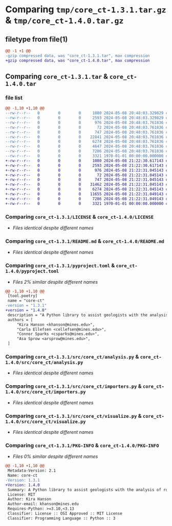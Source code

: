 # Comparing `tmp/core_ct-1.3.1.tar.gz` & `tmp/core_ct-1.4.0.tar.gz`

## filetype from file(1)

```diff
@@ -1 +1 @@
-gzip compressed data, was "core_ct-1.3.1.tar", max compression
+gzip compressed data, was "core_ct-1.4.0.tar", max compression
```

## Comparing `core_ct-1.3.1.tar` & `core_ct-1.4.0.tar`

### file list

```diff
@@ -1,10 +1,10 @@
--rw-r--r--   0        0        0     1080 2024-05-08 20:48:03.329829 core_ct-1.3.1/LICENSE
--rw-r--r--   0        0        0     2593 2024-05-08 20:48:03.329829 core_ct-1.3.1/README.md
--rw-r--r--   0        0        0      976 2024-05-08 20:48:03.761836 core_ct-1.3.1/pyproject.toml
--rw-r--r--   0        0        0       72 2024-05-08 20:48:03.761836 core_ct-1.3.1/src/core_ct/__init__.py
--rw-r--r--   0        0        0      747 2024-05-08 20:48:03.761836 core_ct-1.3.1/src/core_ct/analysis.py
--rw-r--r--   0        0        0    22841 2024-05-08 20:48:03.761836 core_ct-1.3.1/src/core_ct/core.py
--rw-r--r--   0        0        0     6274 2024-05-08 20:48:03.761836 core_ct-1.3.1/src/core_ct/importers.py
--rw-r--r--   0        0        0     4647 2024-05-08 20:48:03.761836 core_ct-1.3.1/src/core_ct/slice.py
--rw-r--r--   0        0        0     7286 2024-05-08 20:48:03.761836 core_ct-1.3.1/src/core_ct/visualize.py
--rw-r--r--   0        0        0     3321 1970-01-01 00:00:00.000000 core_ct-1.3.1/PKG-INFO
+-rw-r--r--   0        0        0     1080 2024-05-08 21:22:30.617143 core_ct-1.4.0/LICENSE
+-rw-r--r--   0        0        0     2593 2024-05-08 21:22:30.617143 core_ct-1.4.0/README.md
+-rw-r--r--   0        0        0      976 2024-05-08 21:22:31.045143 core_ct-1.4.0/pyproject.toml
+-rw-r--r--   0        0        0       72 2024-05-08 21:22:31.045143 core_ct-1.4.0/src/core_ct/__init__.py
+-rw-r--r--   0        0        0      747 2024-05-08 21:22:31.045143 core_ct-1.4.0/src/core_ct/analysis.py
+-rw-r--r--   0        0        0    31462 2024-05-08 21:22:31.045143 core_ct-1.4.0/src/core_ct/core.py
+-rw-r--r--   0        0        0     6274 2024-05-08 21:22:31.045143 core_ct-1.4.0/src/core_ct/importers.py
+-rw-r--r--   0        0        0    11655 2024-05-08 21:22:31.049143 core_ct-1.4.0/src/core_ct/slice.py
+-rw-r--r--   0        0        0     7286 2024-05-08 21:22:31.049143 core_ct-1.4.0/src/core_ct/visualize.py
+-rw-r--r--   0        0        0     3321 1970-01-01 00:00:00.000000 core_ct-1.4.0/PKG-INFO
```

### Comparing `core_ct-1.3.1/LICENSE` & `core_ct-1.4.0/LICENSE`

 * *Files identical despite different names*

### Comparing `core_ct-1.3.1/README.md` & `core_ct-1.4.0/README.md`

 * *Files identical despite different names*

### Comparing `core_ct-1.3.1/pyproject.toml` & `core_ct-1.4.0/pyproject.toml`

 * *Files 2% similar despite different names*

```diff
@@ -1,10 +1,10 @@
 [tool.poetry]
 name = "core-ct"
-version = "1.3.1"
+version = "1.4.0"
 description = "A Python library to assist geologists with the analysis of rock core CT scans"
 authors = [
     "Kira Hanson <khanson@mines.edu>",
     "Carla Ellefsen <cellefsen@mines.edu>",
     "Connor Sparks <csparks@mines.edu>",
     "Asa Sprow <arsprow@mines.edu>",
 ]
```

### Comparing `core_ct-1.3.1/src/core_ct/analysis.py` & `core_ct-1.4.0/src/core_ct/analysis.py`

 * *Files identical despite different names*

### Comparing `core_ct-1.3.1/src/core_ct/importers.py` & `core_ct-1.4.0/src/core_ct/importers.py`

 * *Files identical despite different names*

### Comparing `core_ct-1.3.1/src/core_ct/visualize.py` & `core_ct-1.4.0/src/core_ct/visualize.py`

 * *Files identical despite different names*

### Comparing `core_ct-1.3.1/PKG-INFO` & `core_ct-1.4.0/PKG-INFO`

 * *Files 0% similar despite different names*

```diff
@@ -1,10 +1,10 @@
 Metadata-Version: 2.1
 Name: core-ct
-Version: 1.3.1
+Version: 1.4.0
 Summary: A Python library to assist geologists with the analysis of rock core CT scans
 License: MIT
 Author: Kira Hanson
 Author-email: khanson@mines.edu
 Requires-Python: >=3.10,<3.13
 Classifier: License :: OSI Approved :: MIT License
 Classifier: Programming Language :: Python :: 3
```

